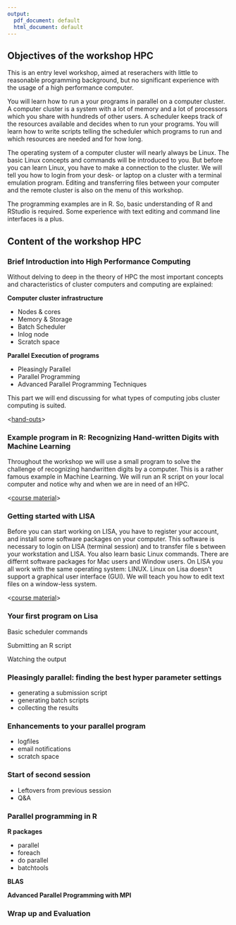 ```yaml
---
output:
  pdf_document: default
  html_document: default
---
```

## Objectives of the workshop HPC

This is an entry level workshop, aimed at reserachers with little to reasonable programming background, but no significant experience with the usage of a high performance computer.

You will learn how to run a your programs in parallel on a computer cluster. A computer cluster is a system with a lot of memory and a lot of processors which you share with hundreds of other users. A scheduler keeps track of the resources available and decides when to run your programs. You will learn how to write scripts telling the scheduler which programs to run and which resources are needed and for how long.

The operating system of a computer cluster will nearly always be Linux. The basic Linux concepts and commands will be introduced to you. But before you can learn Linux, you have to make a connection to the cluster. We will tell you how to login from your desk- or laptop on a cluster with a terminal emulation program. Editing and transferring files between your computer and the remote cluster is also on the menu of this workshop.

The programming examples are in R. So, basic understanding of R and RStudio is required. Some experience with text editing and command line interfaces is a plus.

## Content of the workshop HPC

### Brief Introduction into High Performance Computing

Without delving to deep in the theory of HPC the most important concepts and characteristics of cluster computers and computing are explained:  

__Computer cluster infrastructure__

* Nodes & cores
* Memory & Storage
* Batch Scheduler
* Inlog node
* Scratch space

__Parallel Execution of programs__

* Pleasingly Parallel
* Parallel Programming
* Advanced Parallel Programming Techniques

This part we will end discussing for what types of computing jobs cluster computing is suited.

<[hand-outs](./intro_hpc.md)>

### Example program in R: Recognizing Hand-written Digits with Machine Learning

Throughout the workshop we will use a small program to solve the challenge of recognizing handwritten digits by a computer. This is a rather famous example in Machine Learning. We will run an R script on your local computer and notice why and when we are in need of an HPC.

<[course material](./intro_svm.md)>

### Getting started with LISA

Before you can start working on LISA, you have to register your account, and install some software packages on your computer. This software is necessary to login on LISA (terminal session) and to transfer file s between your workstation and LISA. You also learn basic Linux commands. There are differnt software packages for Mac users and Window users. On LISA you all work with the same operating system: LINUX. Linux on Lisa doesn't support a graphical user interface (GUI). We will teach you how to edit text files on a window-less system.

<[course material](./preparations.md)>

### Your first program on Lisa

Basic scheduler commands

Submitting an R script

Watching the output

### Pleasingly parallel: finding the best hyper parameter settings

* generating a submission script
* generating batch scripts
* collecting the results

### Enhancements to your parallel program

* logfiles
* email notifications
* scratch space

### Start of second session

* Leftovers from previous session
* Q&A

### Parallel programming in R

__R packages__
* parallel
* foreach
* do parallel
* batchtools

__BLAS__

__Advanced Parallel Programming with MPI__

### Wrap up and Evaluation









